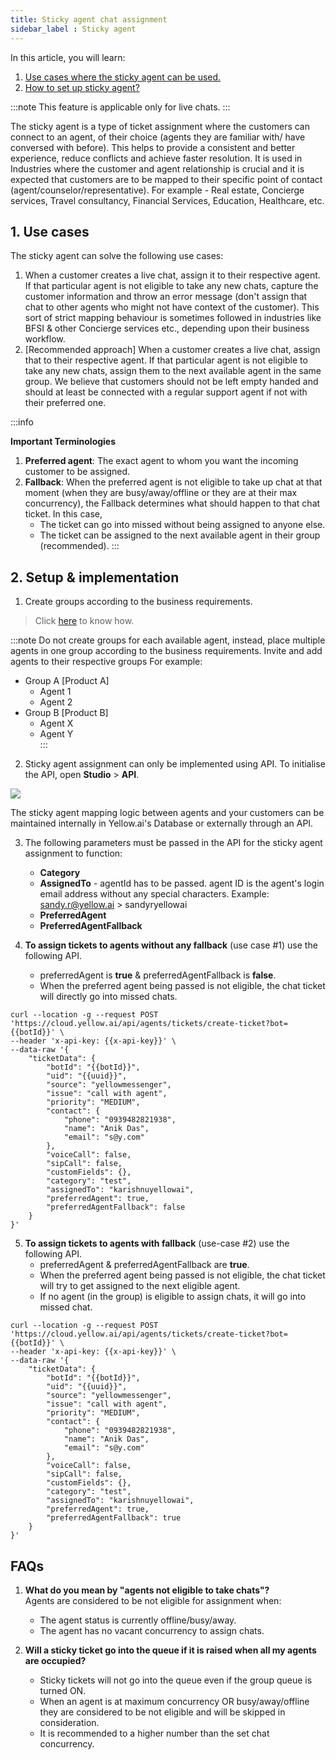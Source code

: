```yaml
---
title: Sticky agent chat assignment
sidebar_label : Sticky agent
---
```


In this article, you will learn: 
1. [Use cases where the sticky agent can be used.](#usecase)
2. [How to set up sticky agent?](#setup)


:::note
This feature is applicable only for live chats.
:::

The sticky agent is a type of ticket assignment where the customers can connect to an agent, of their choice (agents they are familiar with/ have conversed with before). This helps to provide a consistent and better experience, reduce conflicts and achieve faster resolution. It is used in Industries where the customer and agent relationship is crucial and it is expected that customers are to be mapped to their specific point of contact (agent/counselor/representative). 
For example - Real estate, Concierge services, Travel consultancy, Financial Services, Education, Healthcare, etc.



## <a name="usecase"></a> 1. Use cases


The sticky agent can solve the following use cases:


1. When a customer creates a live chat, assign it to their respective agent. If that particular agent is not eligible to take any new chats, capture the customer information and throw an error message  (don't assign that chat to other agents who might not have context of the customer). This sort of strict mapping behaviour is sometimes followed in industries like BFSI & other Concierge services etc., depending upon their business workflow. 
2. [Recommended approach] When a customer creates a live chat, assign that to their respective agent. If that particular agent is not eligible to take any new chats, assign them to the next available agent in the same group.
We believe that customers should not be left empty handed and should at least be connected with a regular support agent if not with their preferred one.


:::info 

**Important Terminologies** 

1. **Preferred agent**: The exact agent to whom you want the incoming customer to be assigned.
2. **Fallback**: When the preferred agent is not eligible to take up chat at that moment (when they are busy/away/offline or they are at their max concurrency), the Fallback determines what should happen to that chat ticket. In this case, 
    - The ticket can go into missed without being assigned to anyone else.
    - The ticket can be assigned to the next available agent in their group (recommended).
:::





## <a name="setup"></a> 2. Setup & implementation

1. Create groups according to the business requirements. 

> Click [here](https://docs.yellow.ai/docs/platform_concepts/inbox/inbox-settings/team/groups) to know how.  

:::note
Do not create groups for each available agent, instead,  place multiple agents in one group according to the business requirements.
Invite and add agents to their respective groups
For example: 
* Group A  [Product A]
    * Agent 1
    * Agent 2
* Group B [Product B]
    * Agent X
    * Agent Y  
:::


2. Sticky agent assignment can only be implemented using API.  To initialise the API, open **Studio** > **API**.

![](https://i.imgur.com/Q2UEhQa.png)

The sticky agent mapping logic between agents and your customers can be maintained internally in Yellow.ai's Database or externally through an API.


3. The following parameters must be passed in the API for the sticky agent assignment to function:
    - **Category**
    - **AssignedTo** - agentId has to be passed. agent ID is the agent's login email address without any special characters. Example:  sandy.r@yellow.ai > sandyryellowai
    - **PreferredAgent**
    - **PreferredAgentFallback**


4. **To assign tickets to agents without any fallback** (use case #1) use the following API.
    - preferredAgent is **true** & preferredAgentFallback is **false**. 
    - When the preferred agent being passed is not eligible, the chat ticket will directly go into missed chats.


```
curl --location -g --request POST 'https://cloud.yellow.ai/api/agents/tickets/create-ticket?bot={{botId}}' \
--header 'x-api-key: {{x-api-key}}' \
--data-raw '{
    "ticketData": {
        "botId": "{{botId}}",
        "uid": "{{uuid}}",
        "source": "yellowmessenger",
        "issue": "call with agent",
        "priority": "MEDIUM",
        "contact": {
            "phone": "0939482821938",
            "name": "Anik Das",
            "email": "s@y.com"
        },
        "voiceCall": false,
        "sipCall": false,
        "customFields": {},
        "category": "test",
        "assignedTo": "karishnuyellowai",
        "preferredAgent": true,
        "preferredAgentFallback": false
    }
}'
```

5. **To assign tickets to agents with fallback** (use-case #2) use the following API.
    - preferredAgent & preferredAgentFallback are **true**. 
    - When the preferred agent being passed is not eligible, the chat ticket will try to get assigned to the next eligible agent.
    - If no agent (in the group) is eligible to assign chats, it will go into missed chat.

```
curl --location -g --request POST 'https://cloud.yellow.ai/api/agents/tickets/create-ticket?bot={{botId}}' \
--header 'x-api-key: {{x-api-key}}' \
--data-raw '{
    "ticketData": {
        "botId": "{{botId}}",
        "uid": "{{uuid}}",
        "source": "yellowmessenger",
        "issue": "call with agent",
        "priority": "MEDIUM",
        "contact": {
            "phone": "0939482821938",
            "name": "Anik Das",
            "email": "s@y.com"
        },
        "voiceCall": false,
        "sipCall": false,
        "customFields": {},
        "category": "test",
        "assignedTo": "karishnuyellowai",
        "preferredAgent": true,
        "preferredAgentFallback": true
    }
}'
```


## FAQs


1. **What do you mean by "agents not eligible to take chats"?**  
    Agents are considered to be not eligible for assignment when:   
    - The agent status is currently offline/busy/away.
    - The agent has no vacant concurrency to assign chats.


2. **Will a sticky ticket go into the queue if it is raised when all my agents are occupied?**

    - Sticky tickets will not go into the queue even if the group queue is turned ON.
    - When an agent is at maximum concurrency OR busy/away/offline they are considered to be not eligible and will be skipped in consideration.
    - It is recommended to a higher number than the set chat concurrency.
